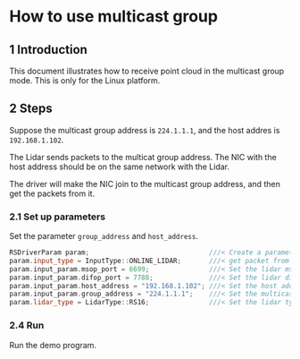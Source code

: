 # How to use multicast group

## 1 Introduction

This document illustrates how to receive point cloud in the multicast group mode. This is only for the Linux platform.

## 2 Steps

Suppose the multicast group address is ```224.1.1.1```, and the host addres is ```192.168.1.102```.

The Lidar sends packets to the multicat group address. The NIC with the host address should be on the same network with the Lidar. 

The driver will make the NIC join to the multicast group address, and then get the packets from it.

### 2.1 Set up parameters

Set the  parameter ```group_address``` and ```host_address```. 

```c++
RSDriverParam param;                              ///< Create a parameter object
param.input_type = InputType::ONLINE_LIDAR;       ///< get packet from online lidar
param.input_param.msop_port = 6699;               ///< Set the lidar msop port number, the default is 6699
param.input_param.difop_port = 7788;              ///< Set the lidar difop port number, the default is 7788
param.input_param.host_address = "192.168.1.102"; ///< Set the host address.
param.input_param.group_address = "224.1.1.1";    ///< Set the multicast group address.
param.lidar_type = LidarType::RS16;               ///< Set the lidar type. Make sure this type is correct 
```

### 2.4 Run

Run the demo program. 











